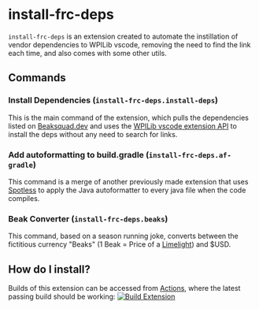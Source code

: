 # install-frc-deps
`install-frc-deps` is an extension created to automate the instillation of vendor dependencies to WPILib vscode, removing the need to find the link each time, and also comes with some other utils.
## Commands
### Install Dependencies (`install-frc-deps.install-deps`)
This is the main command of the extension, which pulls the dependencies listed on [Beaksquad.dev](https://beaksquad.dev/links.html) and uses the [WPILib vscode extension API](https://github.com/wpilibsuite/vscode-wpilib/) to install the deps without any need to search for links.
### Add autoformatting to build.gradle (`install-frc-deps.af-gradle`)
This command is a merge of another previously made extension that uses [Spotless](https://github.com/diffplug/spotless/) to apply the Java autoformatter to every java file when the code compiles.
### Beak Converter (`install-frc-deps.beaks`)
This command, based on a season running joke, converts between the fictitious currency "Beaks" (1 Beak = Price of a [Limelight](https://limelightvision.io/collections/products)) and $USD.
## How do I install?
Builds of this extension can be accessed from [Actions](https://github.com/gabeStuk/install-frc-deps/actions), where the latest passing build should be working:
[![Build Extension](https://github.com/gabeStuk/install-frc-deps/actions/workflows/extensionBuild.yml/badge.svg)](https://github.com/gabeStuk/install-frc-deps/actions/workflows/extensionBuild.yml)
